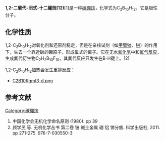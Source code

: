 **1,2-二碳代-闭式-十二硼烷(12)**\[1\]是一种[碳硼烷](../Page/碳硼烷.md "wikilink")，化学式为C<sub>2</sub>B<sub>10</sub>H<sub>12</sub>，它是极性分子。

## 化学性质

1,2-C<sub>2</sub>B<sub>10</sub>H<sub>12</sub>对氧化剂和还原剂稳定，但是在亲核试剂（如[甲醇钠](../Page/甲醇钠.md "wikilink")、[肼](https://zh.wikipedia.org/wiki/肼 "wikilink")）的作用下，失去一个靠近碳的硼原子，形成巢式的离子。它在无水[氟化氢](../Page/氟化氢.md "wikilink")中和[氟气反应](https://zh.wikipedia.org/wiki/氟气 "wikilink")，生成氟代衍生物C<sub>2</sub>H<sub>2</sub>B<sub>10</sub>F<sub>10</sub>，其氟代反应只发生在B-H键上。\[2\]

1,2-C<sub>2</sub>B<sub>10</sub>H<sub>12</sub>加热会发生重排反应：

  -
    [C2B10Rgmt3-d.png](https://zh.wikipedia.org/wiki/File:C2B10Rgmt3-d.png "fig:C2B10Rgmt3-d.png")

## 参考文献

[Category:碳硼烷](https://zh.wikipedia.org/wiki/Category:碳硼烷 "wikilink")

1.  中国化学会无机化学命名原则 (1980). pp 39
2.  顾学民 等. 无机化学丛书 第二卷 铍 碱土金属 硼 铝 镓分族. 科学出版社, 2011. pp 271-275. 978-7-030550-3